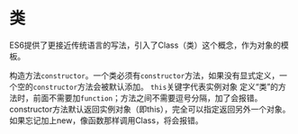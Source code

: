# 类

ES6提供了更接近传统语言的写法，引入了Class（类）这个概念，作为对象的模板。

构造方法`constructor`。一个类必须有`constructor`方法，如果没有显式定义，一个空的`constructor`方法会被默认添加。
`this`关键字代表实例对象
定义“类”的方法时，前面不需要加`function`；方法之间不需要逗号分隔，加了会报错。
constructor方法默认返回实例对象（即this），完全可以指定返回另外一个对象。
如果忘记加上new，像函数那样调用Class，将会报错。